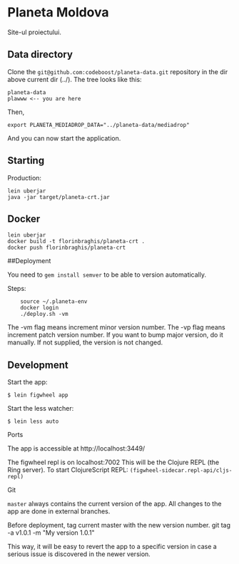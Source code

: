 # Planeta Moldova 

Site-ul proiectului. 


## Data directory

Clone the `git@github.com:codeboost/planeta-data.git` repository in the dir above current dir (../).
The tree looks like this:

  	planeta-data
  	plawww <-- you are here


Then,

	export PLANETA_MEDIADROP_DATA="../planeta-data/mediadrop"


And you can now start the application.


## Starting 

Production:
	
	lein uberjar
	java -jar target/planeta-crt.jar


## Docker

	lein uberjar
	docker build -t florinbraghis/planeta-crt .
	docker push florinbraghis/planeta-crt

##Deployment

You need to `gem install semver` to be able to version automatically.

Steps:

		source ~/.planeta-env
		docker login
		./deploy.sh -vm


The -vm flag means increment minor version number.
The -vp flag means increment patch version number.
If you want to bump major version, do it manually.
If not supplied, the version is not changed.

## Development

Start the app:

    $ lein figwheel app

Start the less watcher:

    $ lein less auto

Ports

The app is accessible at http://localhost:3449/

The figwheel repl is on localhost:7002
This will be the Clojure REPL (the Ring server).
To start ClojureScript REPL: `(figwheel-sidecar.repl-api/cljs-repl)`

Git

`master` always contains the current	 version of the app. 
All changes to the app are done in external branches. 

Before deployment, tag current master with the new version number.
		git tag -a v1.0.1 -m "My version 1.0.1"

This way, it will be easy to revert the app to a specific version in case a serious issue is discovered in the newer version.

















        



